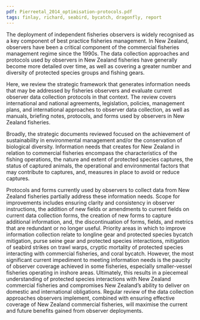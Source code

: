 ```yaml
---
pdf: Pierreetal_2014_optimisation-protocols.pdf
tags: finlay, richard, seabird, bycatch, dragonfly, report
---
```

The deployment of independent fisheries observers is widely recognised as a key component of best practice fisheries management. In New Zealand,
observers have been a critical component of the commercial fisheries
management regime since the 1990s. The data collection approaches
and protocols used by observers in New Zealand fisheries have generally
become more detailed over time, as well as covering a greater number and
diversity of protected species groups and fishing gears.

Here, we review the strategic framework that generates information needs
that may be addressed by fisheries observers and evaluate current observer
data collection protocols in that context. The review covers international
and national agreements, legislation, policies, management plans, and
international approaches to observer data collection, as well as manuals,
briefing notes, protocols, and forms used by observers in New Zealand
fisheries.

Broadly, the strategic documents reviewed focused on the achievement of
sustainability in environmental management and/or the conservation of
biological diversity. Information needs that creates for New Zealand in
relation to commercial fisheries encompass the characteristics of the fishing
operations, the nature and extent of protected species captures, the status
of captured animals, the operational and environmental factors that may
contribute to captures, and, measures in place to avoid or reduce captures.

Protocols and forms currently used by observers to collect data from
New Zealand fisheries partially address these information needs. Scope
for improvements includes ensuring clarity and consistency in observer
instructions, the addition of new fields or amendments to current fields
on current data collection forms, the creation of new forms to capture
additional information, and, the discontinuation of forms, fields, and
metrics that are redundant or no longer useful. Priority areas in which to
improve information collection relate to longline gear and protected species
bycatch mitigation, purse seine gear and protected species interactions,
mitigation of seabird strikes on trawl warps, cryptic mortality of protected
species interacting with commercial fisheries, and coral bycatch. However,
the most significant current impediment to meeting information needs is
the paucity of observer coverage achieved in some fisheries, especially
smaller-vessel fisheries operating in inshore areas. Ultimately, this results
in a piecemeal understanding of protected species interactions with New
Zealand commercial fisheries and compromises New Zealand’s ability to
deliver on domestic and international obligations. Regular review of the
data collection approaches observers implement, combined with ensuring
effective coverage of New Zealand commercial fisheries, will maximise the
current and future benefits gained from observer deployments.
